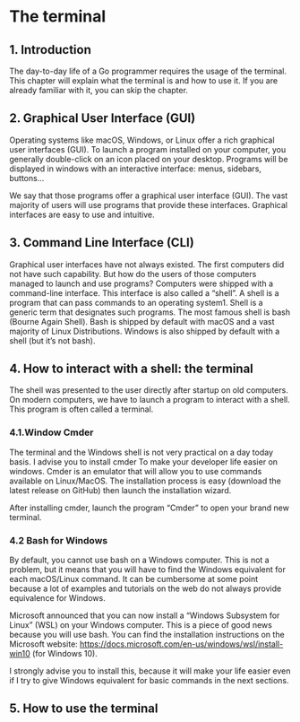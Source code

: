 # The terminal

## 1. Introduction

The day-to-day life of a Go programmer requires the usage of the terminal. This chapter will explain what the terminal is and how to use it. If you are already familiar with it, you can skip the chapter.

## 2. Graphical User Interface (GUI)

Operating systems like macOS, Windows, or Linux offer a rich graphical user interfaces (GUI). To launch a program installed on your computer, you generally double-click on an icon placed on your desktop. Programs will be displayed in windows with an interactive interface: menus, sidebars, buttons...

We say that those programs offer a graphical user interface (GUI). The vast majority of users will use programs that provide these interfaces. Graphical interfaces are easy to use and intuitive.

## 3. Command Line Interface (CLI)

Graphical user interfaces have not always existed. The first computers did not have such capability. But how do the users of those computers managed to launch and use programs? Computers were shipped with a command-line interface. This interface is also called a “shell”. A shell is a program that can pass commands to an operating system1. Shell is a generic term that designates such programs. The most famous shell is bash (Bourne Again Shell). Bash is shipped by default with macOS and a vast majority of Linux Distributions. Windows is also shipped by default with a shell (but it’s not bash).

## 4. How to interact with a shell: the terminal

The shell was presented to the user directly after startup on old computers. On modern computers, we have to launch a program to interact with a shell. This program is often called a terminal.

### 4.1.Window Cmder

The terminal and the Windows shell is not very practical on a day today basis. I advise you to install cmder To make your developer life easier on windows. Cmder is an emulator that will allow you to use commands available on Linux/MacOS. The installation process is easy (download the latest release on GitHub) then launch the installation wizard.

After installing cmder, launch the program “Cmder” to open your brand new terminal.

### 4.2 Bash for Windows

By default, you cannot use bash on a Windows computer. This is not a problem, but it means that you will have to find the Windows equivalent for each macOS/Linux command. It can be cumbersome at some point because a lot of examples and tutorials on the web do not always provide equivalence for Windows.

Microsoft announced that you can now install a “Windows Subsystem for Linux” (WSL) on your Windows computer. This is a piece of good news because you will use bash. You can find the installation instructions on the Microsoft website: https://docs.microsoft.com/en-us/windows/wsl/install-win10 (for Windows 10).

I strongly advise you to install this, because it will make your life easier even if I try to give Windows equivalent for basic commands in the next sections.

## 5. How to use the terminal



